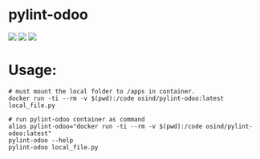 # pylint-odoo

[![](https://api.travis-ci.org/open-synergy/docker-pylint-odoo.svg)](https://travis-ci.org/open-synergy/docker-pylint-odoo)
[![](https://images.microbadger.com/badges/version/osind/pylint-odoo.svg)](https://microbadger.com/images/osind/pylint-odoo "Get your own version badge on microbadger.com")
[![](https://images.microbadger.com/badges/image/osind/pylint-odoo.svg)](https://microbadger.com/images/osind/pylint-odoo "Get your own image badge on microbadger.com")

# Usage:

    # must mount the local folder to /apps in container.
    docker run -ti --rm -v $(pwd):/code osind/pylint-odoo:latest local_file.py

    # run pylint-odoo container as command
    alias pylint-odoo="docker run -ti --rm -v $(pwd):/code osind/pylint-odoo:latest"
    pylint-odoo --help
    pylint-odoo local_file.py
